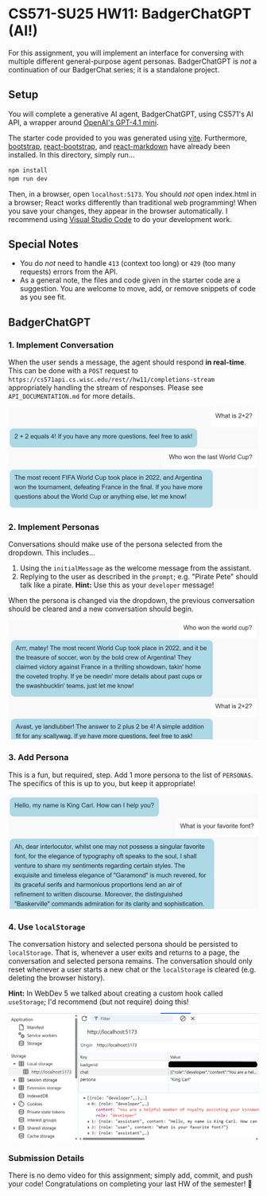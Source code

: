 # CS571-SU25 HW11: BadgerChatGPT (AI!)

For this assignment, you will implement an interface for conversing with multiple different general-purpose agent personas. BadgerChatGPT is *not* a continuation of our BadgerChat series; it is a standalone project.

## Setup

You will complete a generative AI agent, BadgerChatGPT, using CS571's AI API, a wrapper around [OpenAI's GPT-4.1 mini](https://openai.com/index/gpt-4-1/).

The starter code provided to you was generated using [vite](https://vitejs.dev/guide/). Furthermore, [bootstrap](https://www.npmjs.com/package/bootstrap), [react-bootstrap](https://www.npmjs.com/package/react-bootstrap), and [react-markdown](https://www.npmjs.com/package/react-markdown) have already been installed. In this directory, simply run...

```bash
npm install
npm run dev
```

Then, in a browser, open `localhost:5173`. You should *not* open index.html in a browser; React works differently than traditional web programming! When you save your changes, they appear in the browser automatically. I recommend using [Visual Studio Code](https://code.visualstudio.com/) to do your development work.

## Special Notes
 - You do *not* need to handle `413` (context too long) or `429` (too many requests) errors from the API.
 - As a general note, the files and code given in the starter code are a suggestion. You are welcome to move, add, or remove snippets of code as you see fit.

## BadgerChatGPT

### 1. Implement Conversation

When the user sends a message, the agent should respond **in real-time**. This can be done with a `POST` request to `https://cs571api.cs.wisc.edu/rest//hw11/completions-stream` appropriately handling the stream of responses. Please see `API_DOCUMENTATION.md` for more details.

![An example conversation between user and assistant](_figures/step1.png)

### 2. Implement Personas

Conversations should make use of the persona selected from the dropdown. This includes...

 1. Using the `initialMessage` as the welcome message from the assistant.
 2. Replying to the user as described in the `prompt`; e.g. "Pirate Pete" should talk like a pirate. **Hint:** Use this as your `developer` message!

When the persona is changed via the dropdown, the previous conversation should be cleared and a new conversation should begin.

![An example usage of a persona](_figures/step2.png)

### 3. Add Persona

This is a fun, but required, step. Add 1 more persona to the list of `PERSONAS`. The specifics of this is up to you, but keep it appropriate!

![An example additional persona](_figures/step3.png)

### 4. Use `localStorage`

The conversation history and selected persona should be persisted to `localStorage`. That is, whenever a user exits and returns to a page, the conversation and selected persona remains. The conversation should only reset whenever a user starts a new chat or the `localStorage` is cleared (e.g. deleting the browser history).

**Hint:** In WebDev 5 we talked about creating a custom hook called `useStorage`; I'd recommend (but not require) doing this!

![An example of localStorage key/value pairs](_figures/step4.png)

### Submission Details

There is no demo video for this assignment; simply add, commit, and push your code! Congratulations on completing your last HW of the semester! 🥳